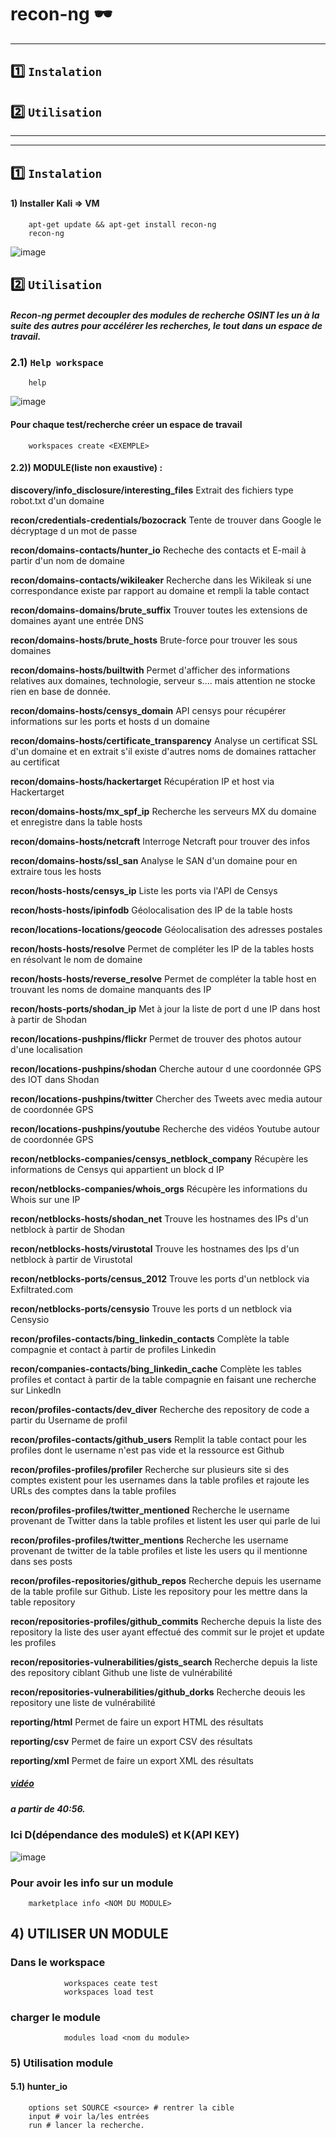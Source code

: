 # recon-ng 🕶️

---

## 1️⃣ `Instalation`
## 2️⃣ `Utilisation`

---
---

## 1️⃣ `Instalation`
#### 1) Installer Kali => VM

        apt-get update && apt-get install recon-ng
        recon-ng

![image](https://github.com/user-attachments/assets/2a4ab893-92e1-49d8-b38d-c299ce2446e3)


## 2️⃣ `Utilisation`

##### Recon-ng permet decoupler des modules de recherche OSINT les un à la suite des autres pour accélérer les recherches, le tout dans un espace de travail.



### 2.1) `Help workspace`

        help
![image](https://github.com/user-attachments/assets/8774e7da-eee7-47e9-97b1-ee3cbcedae43)


####  Pour chaque test/recherche créer un espace de travail
        workspaces create <EXEMPLE>

#### 2.2)) MODULE(liste non exaustive) : 
**discovery/info_disclosure/interesting_files** Extrait des fichiers type robot.txt d'un domaine

**recon/credentials-credentials/bozocrack** Tente de trouver dans Google le décryptage d un mot de passe

**recon/domains-contacts/hunter_io** Recheche des contacts et E-mail à partir d'un nom de domaine

**recon/domains-contacts/wikileaker** Recherche dans les Wikileak si une correspondance existe par rapport au domaine et rempli la table contact

**recon/domains-domains/brute_suffix** Trouver toutes les extensions de domaines ayant une entrée DNS

**recon/domains-hosts/brute_hosts** Brute-force pour trouver les sous domaines

**recon/domains-hosts/builtwith** Permet d'afficher des informations relatives aux domaines, technologie, serveur s.... mais attention ne stocke rien en base de donnée.

**recon/domains-hosts/censys_domain** API censys pour récupérer informations sur les ports et hosts d un domaine

**recon/domains-hosts/certificate_transparency** Analyse un certificat SSL d'un domaine et en extrait s'il existe d'autres noms de domaines rattacher au certificat

**recon/domains-hosts/hackertarget** Récupération IP et host via Hackertarget

**recon/domains-hosts/mx_spf_ip** Recherche les serveurs MX du domaine et enregistre dans la table hosts

**recon/domains-hosts/netcraft** Interroge Netcraft pour trouver des infos

**recon/domains-hosts/ssl_san** Analyse le SAN d'un domaine pour en extraire tous les hosts

**recon/hosts-hosts/censys_ip** Liste les ports via l'API de Censys

**recon/hosts-hosts/ipinfodb** Géolocalisation des IP de la table hosts

**recon/locations-locations/geocode** Géolocalisation des adresses postales

**recon/hosts-hosts/resolve** Permet de compléter les IP de la tables hosts en résolvant le nom de domaine

**recon/hosts-hosts/reverse_resolve** Permet de compléter la table host en trouvant les noms de domaine manquants des IP

**recon/hosts-ports/shodan_ip** Met à jour la liste de port d une IP dans host à partir de Shodan

**recon/locations-pushpins/flickr** Permet de trouver des photos autour d'une localisation

**recon/locations-pushpins/shodan** Cherche autour d une coordonnée GPS des IOT dans Shodan

**recon/locations-pushpins/twitter** Chercher des Tweets avec media autour de coordonnée GPS

**recon/locations-pushpins/youtube** Recherche des vidéos Youtube autour de coordonnée GPS

**recon/netblocks-companies/censys_netblock_company** Récupère les informations de Censys qui appartient un block d IP

**recon/netblocks-companies/whois_orgs** Récupère les informations du Whois sur une IP

**recon/netblocks-hosts/shodan_net** Trouve les hostnames des IPs d'un netblock à partir de Shodan

**recon/netblocks-hosts/virustotal** Trouve les hostnames des Ips d'un netblock à partir de Virustotal

**recon/netblocks-ports/census_2012** Trouve les ports d'un netblock via Exfiltrated.com

**recon/netblocks-ports/censysio** Trouve les ports d un netblock via Censysio

**recon/profiles-contacts/bing_linkedin_contacts** Complète la table compagnie et contact à partir de profiles Linkedin

**recon/companies-contacts/bing_linkedin_cache** Complète les tables profiles et contact à partir de la table compagnie en faisant une recherche sur LinkedIn

**recon/profiles-contacts/dev_diver** Recherche des repository de code a partir du Username de profil

**recon/profiles-contacts/github_users** Remplit la table contact pour les profiles dont le username n'est pas vide et la ressource est Github

**recon/profiles-profiles/profiler** Recherche sur plusieurs site si des comptes existent pour les usernames dans la table profiles et rajoute les URLs des comptes dans la table profiles

**recon/profiles-profiles/twitter_mentioned** Recherche le username provenant de Twitter dans la table profiles et listent les user qui parle de lui

**recon/profiles-profiles/twitter_mentions** Recherche les username provenant de twitter de la table profiles et liste les users qu il mentionne dans ses posts

**recon/profiles-repositories/github_repos** Recherche depuis les username de la table profile sur Github. Liste les repository pour les mettre dans la table repository

**recon/repositories-profiles/github_commits** Recherche depuis la liste des repository la liste des user ayant effectué des commit sur le projet et update les profiles

**recon/repositories-vulnerabilities/gists_search** Recherche depuis la liste des repository ciblant Github une liste de vulnérabilité

**recon/repositories-vulnerabilities/github_dorks** Recherche deouis les repository une liste de vulnérabilité

**reporting/html** Permet de faire un export HTML des résultats

**reporting/csv** Permet de faire un export CSV des résultats

**reporting/xml** Permet de faire un export XML des résultats
 
 
 ##### [vidéo](https://www.youtube.com/watch?v=3M4jJhTuy6Q&ab_channel=%E2%99%A4%CA%82%C4%85%C6%96%C9%AC%C4%B1%E1%83%9D%E1%83%AA%C4%85%C5%8B%C6%99%E2%99%A4)
 ##### a partir de 40:56.
 
 ### Ici D(dépendance des moduleS) et K(API KEY) 
![image](https://github.com/user-attachments/assets/0186ec73-7b18-4d9b-b0ab-641fe5553905)

### Pour avoir les info sur un module
        marketplace info <NOM DU MODULE>

## 4) UTILISER UN MODULE 
### Dans le workspace
                workspaces ceate test
                workspaces load test

### charger le module
                modules load <nom du module>

### 5) Utilisation module

#### 5.1) hunter_io
        options set SOURCE <source> # rentrer la cible
        input # voir la/les entrées
        run # lancer la recherche.































        
